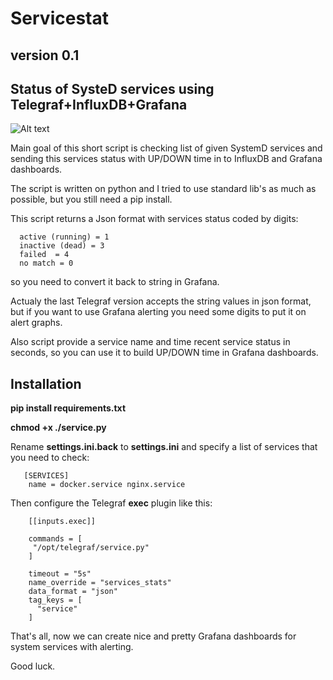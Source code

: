 # Servicestat 

## version 0.1

## Status of SysteD services using Telegraf+InfluxDB+Grafana

![Alt text](https://github.com/ratibor78/servicestat/blob/master/services_grafana.png?raw=true "Optional Title")


  Main goal of this short script is checking list of given SystemD services 
  and sending this services status with UP/DOWN time in to InfluxDB and Grafana dashboards. 
  
  The script is written on python and I tried to use standard lib's as much as possible,
  but you still need a pip install.
  
  This script returns a Json format with services status coded by digits: 
```
  active (running) = 1 
  inactive (dead) = 3
  failed  = 4 
  no match = 0 
```  
  so you need to convert it back to string in Grafana. 
  
  Actualy the last Telegraf version accepts the string values in json format, but if you want 
  to use Grafana alerting you need some digits to put it on alert graphs. 
  
  Also script provide a service name and time recent service status in seconds, 
  so you can use it to build UP/DOWN time in Grafana dashboards.

## Installation

  **pip install requirements.txt**
  
  **chmod +x ./service.py**
  
  Rename **settings.ini.back** to **settings.ini**  and specify a list of services that you need to check: 

```
   [SERVICES]
    name = docker.service nginx.service
```

Then configure the Telegraf **exec** plugin like this: 

```
    [[inputs.exec]]

    commands = [
     "/opt/telegraf/service.py"
    ]

    timeout = "5s"
    name_override = "services_stats"
    data_format = "json"
    tag_keys = [
      "service"
    ]
```
That's all, now we can create nice and pretty Grafana dashboards for system services with alerting. 

Good luck. 

